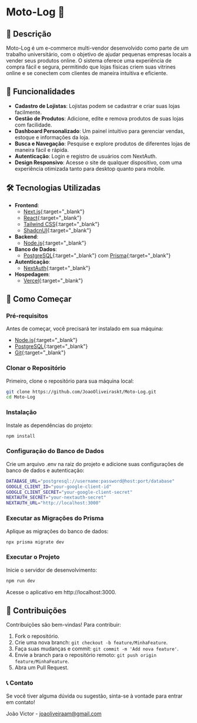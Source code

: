 # Moto-Log 🚀

## 📖 Descrição

Moto-Log é um e-commerce multi-vendor desenvolvido como parte de um trabalho universitário, com o objetivo de ajudar pequenas empresas locais a vender seus produtos online. O sistema oferece uma experiência de compra fácil e segura, permitindo que lojas físicas criem suas vitrines online e se conectem com clientes de maneira intuitiva e eficiente.

## 🌟 Funcionalidades

- **Cadastro de Lojistas**: Lojistas podem se cadastrar e criar suas lojas facilmente.
- **Gestão de Produtos**: Adicione, edite e remova produtos de suas lojas com facilidade.
- **Dashboard Personalizado**: Um painel intuitivo para gerenciar vendas, estoque e informações da loja.
- **Busca e Navegação**: Pesquise e explore produtos de diferentes lojas de maneira fácil e rápida.
- **Autenticação**: Login e registro de usuários com NextAuth.
- **Design Responsivo**: Acesse o site de qualquer dispositivo, com uma experiência otimizada tanto para desktop quanto para mobile.

## 🛠️ Tecnologias Utilizadas

- **Frontend**:
  - [Next.js](https://nextjs.org/){:target="_blank"}
  - [React](https://reactjs.org/){:target="_blank"}
  - [Tailwind CSS](https://tailwindcss.com/){:target="_blank"}
  - [ShadcnUI](https://ui.shadcn.com/){:target="_blank"}
- **Backend**:
  - [Node.js](https://nodejs.org/){:target="_blank"}
- **Banco de Dados**:
  - [PostgreSQL](https://www.postgresql.org/){:target="_blank"} com [Prisma](https://www.prisma.io/){:target="_blank"}
- **Autenticação**:
  - [NextAuth](https://next-auth.js.org/){:target="_blank"}
- **Hospedagem**:
  - [Vercel](https://vercel.com/){:target="_blank"}

## 🚀 Como Começar

### Pré-requisitos

Antes de começar, você precisará ter instalado em sua máquina:

- [Node.js](https://nodejs.org/){:target="_blank"}
- [PostgreSQL](https://www.postgresql.org/){:target="_blank"}
- [Git](https://git-scm.com/){:target="_blank"}

### Clonar o Repositório

Primeiro, clone o repositório para sua máquina local:

```bash
git clone https://github.com/JoaoOliveiraskt/Moto-Log.git
cd Moto-Log
```

### Instalação

Instale as dependências do projeto:

```bash
npm install
```

### Configuração do Banco de Dados

Crie um arquivo .env na raiz do projeto e adicione suas configurações de banco de dados e autenticação:

```bash
DATABASE_URL="postgresql://username:password@host:port/database"
GOOGLE_CLIENT_ID="your-google-client-id"
GOOGLE_CLIENT_SECRET="your-google-client-secret"
NEXTAUTH_SECRET="your-nextauth-secret"
NEXTAUTH_URL="http://localhost:3000"
```

### Executar as Migrações do Prisma

Aplique as migrações do banco de dados:

```bash
npx prisma migrate dev
```

### Executar o Projeto

Inicie o servidor de desenvolvimento:

```bash
npm run dev
```

Acesse o aplicativo em http://localhost:3000.

## 🤝 Contribuições

Contribuições são bem-vindas! Para contribuir:

1. Fork o repositório.
2. Crie uma nova branch: `git checkout -b feature/MinhaFeature`.
3. Faça suas mudanças e commit: `git commit -m 'Add nova feature'`.
4. Envie a branch para o repositório remoto: `git push origin feature/MinhaFeature`.
5. Abra um Pull Request.

### 📞 Contato

Se você tiver alguma dúvida ou sugestão, sinta-se à vontade para entrar em contato!

João Victor - joaoliveiraam@gmail.com
